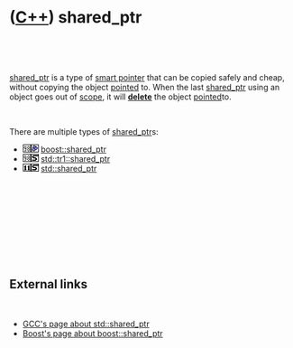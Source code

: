 



 

 

 

 

 

([C++](Cpp.md)) shared\_ptr
============================

 

 

[shared\_ptr](CppShared_ptr.md) is a type of [smart
pointer](CppSmartPointer.md) that can be copied safely and cheap,
without copying the object [pointed](CppPointer.md) to. When the last
[shared\_ptr](CppShared_ptr.md) using an object goes out of
[scope](CppScope.md), it will **[delete](CppDelete.md)** the object
[pointed](CppPointer.md)to.

 

There are multiple types of [shared\_ptr](CppShared_ptr.md)s:

-   ![C++98](PicCpp98.png)![Boost](PicBoost.png)
    [boost::shared\_ptr](CppBoostShared_ptr.md)
-   ![C++98](PicCpp98.png)![STL](PicStl.png)
    [std::tr1::shared\_ptr](CppStdTr1Shared_ptr.md)
-   ![C++11](PicCpp11.png)![STL](PicStl.png)
    [std::shared\_ptr](CppStdShared_ptr.md)

 

 

 

 

 

External links
--------------

 

-   [GCC's page about
    std::shared\_ptr](http://gcc.gnu.org/onlinedocs/libstdc++/manual/shared_ptr.html)
-   [Boost's page about
    boost::shared\_ptr](http://www.boost.org/doc/libs/1_35_0/libs/smart_ptr/shared_ptr.md)

 

 

 

 

 





 



